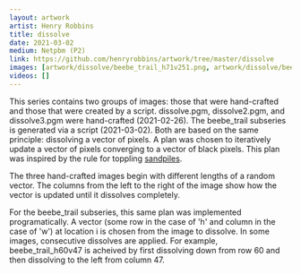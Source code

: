 ```yaml
---
layout: artwork
artist: Henry Robbins
title: dissolve
date: 2021-03-02
medium: Netpbm (P2)
link: https://github.com/henryrobbins/artwork/tree/master/dissolve
images: [artwork/dissolve/beebe_trail_h71v251.png, artwork/dissolve/beebe_trail_v80.png, artwork/dissolve/beebe_trail_h140.png, artwork/dissolve/dissolve3.png, artwork/dissolve/dissolve2.png, artwork/dissolve/dissolve.png, artwork/dissolve/beebe_trail_h60v47.png, artwork/dissolve/beebe_trail_h100.png, artwork/dissolve/beebe_trail_h70.png]
videos: []
---
```

This series contains two groups of images: those that were hand-crafted and
those that were created by a script. dissolve.pgm, dissolve2.pgm, and
dissolve3.pgm were hand-crafted (2021-02-26). The beebe_trail subseries is
generated via a script (2021-03-02). Both are based on the same principle:
dissolving a vector of pixels. A plan was chosen to iteratively update a vector
of pixels converging to a vector of black pixels. This plan was inspired by the
rule for toppling [sandpiles](https://www.youtube.com/watch?v=1MtEUErz7Gg).

The three hand-crafted images begin with different lengths of a random vector.
The columns from the left to the right of the image show how the vector is
updated until it dissolves completely.

For the beebe_trail subseries, this same plan was implemented programatically.
A vector (some row in the case of 'h' and column in the case of 'w') at
location i is chosen from the image to dissolve. In some images, consecutive
dissolves are applied. For example, beebe_trail_h60v47 is acheived by first
dissolving down from row 60 and then dissolving to the left from column 47.